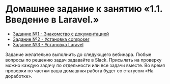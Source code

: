 # Домашнее задание к занятию «1.1. Введение в Laravel.»

* [Задание №1 - Знакомство с документацией](exercise-01.md)
* [Задание №2 - Установка composer](exercise-02.md)
* [Задание №3 - Установка Laravel](exercise-03.md)

Задание желательно выполнить до следующего вебинара. Любые вопросы по решению задач задавайте в Slack.
Присылать на проверку можно каждую задачу по отдельности или все задачи вместе. Во время проверки по частям ваша домашняя работа будет со статусом «На доработке».
